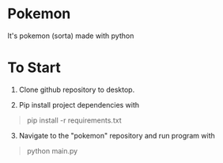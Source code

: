 # Pokemon
It's pokemon (sorta) made with python

# To Start
 1. Clone github repository to desktop.
 
 2. Pip install project dependencies with
 > pip install -r requirements.txt

 3. Navigate to the "pokemon" repository and run program with
 > python main.py
